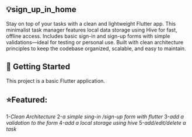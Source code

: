 ## 💡sign_up_in_home

Stay on top of your tasks with a clean and lightweight Flutter app.
This minimalist task manager features local data storage using Hive for fast,
offline access. Includes basic sign-in and sign-up forms with simple validations—ideal for testing or personal use.
Built with clean architecture principles to keep the codebase organized, scalable, and easy to maintain.

 ## 🚀 Getting Started

This project is a  basic Flutter application.

## ⭐Featured:
1-*Clean Architecture*
2-*a simple sing-in /sign-up form with flutter*
3-*add a validation to the form*
4-*add a local storage using hive*
5-*add/edit/delete a task*



